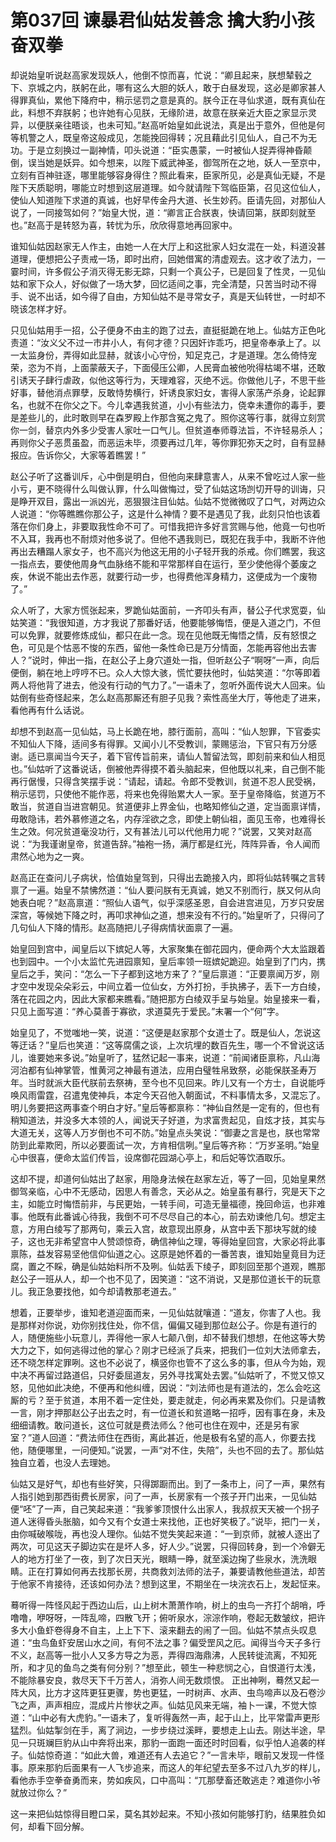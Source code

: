 # 第037回 谏暴君仙姑发善念 擒大豹小孩奋双拳

却说始皇听说赵高家发现妖人，他倒不惊而喜，忙说：“卿且起来，朕想辇毂之下、京城之内，朕躬在此，哪有这么大胆的妖人，敢于白昼发现，这必是卿家甚人得罪真仙，累他下降府中，稍示惩罚之意是真的。朕今正在寻仙求道，既有真仙在此，料想不弃朕躬；也许她有心见朕，无缘阶进，故意在朕亲近大臣之家显示灵异，以便朕亲往晤谈，也未可知。”赵高听始皇如此说法，真是出于意外，但他是何等机警之人，既皇帝这般成见，怎能挽回得转；况且藉此引见仙人，自己不为无功。于是立刻换过一副神情，叩头说道：“臣实愚蒙，一时被仙人捉弄得神昏颠倒，误当她是妖异。如今想来，以陛下威武神圣，御驾所在之地，妖人一至京中，立刻有百神驻逐，哪里能够容身得住？照此看来，臣家所见，必是真仙无疑，不是陛下天质聪明，哪能立时想到这层道理。如今就请陛下驾临臣第，召见这位仙人，使仙人知道陛下求道的真诚，也好早传金丹大道、长生妙药。臣请先回，对那仙人说了，一同接驾如何？”始皇大悦，道：“卿言正合朕衷，快请回第，朕即刻就至也。”赵高于是转怒为喜，转忧为乐，欣欣得意地再回家中。

谁知仙姑因赵家无人作主，由她一人在大厅上和这批家人妇女混在一处，料道没甚道理，便想把公子责戒一场，即时出府，回她借寓的清虚观去。这才收了法力，一霎时间，许多假公子消灭得无影无踪，只剩一个真公子，已是回复了性灵，一见仙姑和家下众人，好似做了一场大梦，回忆适间之事，完全清楚，只苦当时动不得手、说不出话，如今得了自由，方知仙姑不是寻常女子，真是天仙转世，一时却不晓该怎样才好。

只见仙姑用手一招，公子便身不由主的跑了过去，直挺挺跪在地上。仙姑方正色叱责道：“汝义父不过一市井小人，有何才德？只因奸诈乖巧，把皇帝奉承上了。以一太监身份，弄得如此显赫，就该小心守份，知足克己，才是道理。怎么倚恃宠荣，恣为不肖，上面蒙蔽天子，下面侵压公卿，人民膏血被他吮得枯竭不堪，还敢引诱天子肆行虐政，似他这等行为，天理难容，灭绝不远。你做他儿子，不思干些好事，替他消点罪孽，反敢恃势横行，奸诱良家妇女，害得人家荡产杀身，论起罪名，也就不在你父之下。今儿幸遇我贫道，小小有些法力，侥幸未遭你的毒手，要是差些儿的，此时敢则早在森罗殿上作那含冤之鬼了。照你这等行事，就得立刻赏你一剑，替京内外多少受害人家吐一口气儿。但贫道奉师尊法旨，不许轻易杀人；再则你父子恶贯虽盈，而恶运未毕，须要再过几年，等你罪犯弥天之时，自有显赫报应。告诉你父，大家等着瞧罢！”

赵公子听了这番训斥，心中倒是明白，但他向来肆意害人，从来不曾吃过人家一些小亏，更不晓得什么叫做认罪，什么叫做悔过，受了仙姑这场剀切开导的训诲，只是睁开双目，露出一派凶光，恶狠狠注目仙姑。仙姑不觉微微叹了口气，对两边众人说道：“你等瞧瞧你那公子，这是什么神情？要不是遇见了我，此刻只怕也该着落在你们身上，非要取我性命不可了。可惜我把许多好言赏赐与他，他竟一句也听不入耳，我再也不耐烦对他多说了。但他不遇我则已，既犯在我手中，我断不许他再出去糟蹋人家女子，也不高兴为他这无用的小子轻开我的杀戒。你们瞧罢，我这一指点去，要使他周身气血脉络不能和平常那样自在运行，至少使他得个萎废之疾，休说不能出去作恶，就要行动一步，也得费他浑身精力，这便成为一个废物了。”

众人听了，大家方慌张起来，罗跪仙姑面前，一齐叩头有声，替公子代求宽耍，仙姑笑道：“我很知道，方才我说了那番好话，他要能够悔悟，便是入道之门，不但可以免罪，就要修炼成仙，都只在此一念。现在见他既无悔悟之情，反有怒恨之色，可见是个怙恶不悛的东西，留他一条性命已是万分情面，怎能再容他出去害人？”说时，伸出一指，在赵公子上身穴道处一指，但听赵公子“啊呀”一声，向后便倒，躺在地上哼哼不已。众人大惊大骇，慌忙要扶他时，仙姑笑道：“尔等即着两人将他背了进去，他没有行动的气力了。”一语未了，忽听外面传说大人回来。仙姑倒有些奇怪起来，怎么赵高那厮还有胆子见我？索性高坐大厅，等他走了进来，看他再有什么话说。

却想不到赵高一见仙姑，马上长跪在地，膝行面前，高叫：“仙人恕罪，下官委实不知仙人下降，适间多有得罪。又闻小儿不受教训，蒙赐惩治，下官只有万分感谢。适已禀闻当今天子，着下官传旨前来，请仙人暂留法驾，即刻前来和仙人相觅也。”仙姑听了这番说话，倒被他弄得摸不着头脑起来，但他既以礼来，自己倒不能再行倨慢，只得含笑摆手说：“请起，请起。令郎不受教训，贫道不忍人民受祸，稍示惩罚，只使他不能作恶，将来也免得贻累大人一家。至于皇帝降临，贫道万不敢当，贫道自当进宫朝见。贫道便非上界金仙，也略知修仙之道，定当面禀详情，毋敢隐讳，若外慕修道之名，内存淫欲之念，即使上朝仙祖，面见玉帝，也难得长生之效。何况贫道毫没功行，又有甚法儿可以代他用力呢？”说罢，又笑对赵高说：“为我谨谢皇帝，贫道告辞。”袖袍一扬，满厅都是红光，阵阵异香，令人闻而肃然心地为之一爽。

赵高正在查问儿子病状，恰值始皇驾到，只得出去跪接入内，即将仙姑转嘱之言转禀了一遍。始皇不禁怫然道：“仙人要问朕有无真诚，她又不别而行，朕又何从向她表白呢？”赵高禀道：“照仙人语气，似乎深感圣恩，自会进宫进见，万岁只安居深宫，等候她下降之时，再叩求神仙之道，想来没有不行的。”始皇听了，只得问了几句仙人下降的情形。赵高随把儿子得病情状面禀了一遍。

始皇回到宫中，闻皇后以下嫔妃人等，大家聚集在御花园内，便命两个大太监跟着也到园中。一个小太监忙先进园禀知，皇后率领一班嫔妃跪迎。始皇到了门内，携皇后之手，笑问：“怎么一下子都到这地方来了？”皇后禀道：“正要禀闻万岁，刚才空中发现朵朵彩云，中间立着一位仙女，方外打扮，手执拂子，丢下一方白绫，落在花园之内，因此大家都来瞧看。”随把那方白绫双手呈与始皇。始皇接来一看，只见上面写道：“养心莫善于寡欲，求道莫先于爱民。”末署一个“何”字。

始皇见了，不觉嗤地一笑，说道：“这便是赵家那个女道士了。既是仙人，怎说这等迂话？”皇后也笑道：“这等腐儒之谈，上次坑埋的数百先生，哪一个不曾说这话儿，谁要她来多说。”始皇听了，猛然记起一事来，说道：“前闻诸臣禀称，凡山海河泊都有仙神掌管，惟黄河之神最有道法，应用白璧牲帛致祭，必能保朕圣寿万年。当时就派大臣代朕前去祭祷，至今也不见回来。昨儿又有一个方士，自说能呼唤风雨雷霆，召遣鬼使神兵，本定今天召他入朝面试，不料事情太多，又混忘了。明儿务要把这两事查个明白才好。”皇后等都禀称：“神仙自然是一定有的，但也有稍知道法，并没多大本领的人，闻说天子好道，为求富贵起见，自炫才技，其实与大道无关，这等人万岁倒也不可不防。”始皇点头笑说：“御妻之言是也，朕也常常防到此辈欺罔，所以必要面试一次，方肯相信咧。”皇后等齐称：“万岁圣明。”始皇心中很喜，便命太监们传旨，设席御花园湖心亭上，和后妃等饮酒取乐。

这却不提，却道何仙姑出了赵家，用隐身法候在赵家左近，等了一回，见始皇果然御驾亲临，心中不无感动，因思人有善念，天必从之。始皇虽有暴行，究是天下之主，如能立时悔悟前非，与民更始，一转手间，可造无量福德，挽回命运，也非难事。他既有此番诚心待我，我倒不可不尽尽自己的本心，前去劝谏他几句。想定主意，方用白绫写了那两句，乘云入宫，故意现出原身，从宫中丢下那块写就的绫子，这也无非希望宫中人赞颂惊奇，确信神仙之理，等得始皇回宫，大家必将此事禀陈，益发容易坚他信仰仙道之心。这原是她怀着的一番苦衷，谁知始皇竟目为迂腐，置之不睬，确是仙姑始料所不及咧。仙姑丢下绫子，即刻回至那个道观，瞧那赵公子一班从人，却一个也不见了，因笑道：“这不消说，又是那位道长干的玩意儿。我正急要找他，如今却请教那老道去。”

想着，正要举步，谁知老道迎面而来，一见仙姑就嚷道：“道友，你害了人也。我是那样对你说，劝你别找住处，你不信，偏偏又碰到那位赵公子。你是有道行的人，随便施些小玩意儿，弄得他一家人七颠八倒，却不替我们想想，在他这等大势大力之下，如何逃得过他的掌心？刚才已经派了兵来，把我们一位刘大法师拿去，还不晓怎样定罪咧。这也不必说了，横竖你也管不了这么多的事，但从今为始，观中决不再留过路道侣，只好委屈道友，另外寻找寓处去罢。”仙姑听了，不觉又惊又怒，见他如此决绝，不便再和他纠缠，因说：“刘法师也是有道法的，怎么会吃这厮的亏？至于贫道，本用不着一定住处，要走就走，何必再来累及你们。只是请教一言，刚才押那赵公子出去之时，有一位道长和贫道略一招呼，因有事在身，未及细细请教。敢问道长，这位可就是费法师么？他可也住在观中，还是另有家室？”道人回道：“费法师住在西街，离此甚近，他是极有名望的高人，你要去找他，随便哪里，一问便知。”说罢，一声“对不住，失陪”，头也不回的去了。那仙姑独自立着，也没人去理她。

仙姑又是好气，却也有些好笑，只得踯蹰而出。到了一条市上，问了一声，果然有人指引她到那西街费长房家，问了一声，长房家有一个孩子开门出来，一见仙姑便“呸”了一声，自己笑起来道：“我爹爹顶恨什么出家人，我叔叔天天被一个拐子道人迷得昏头胀脑，如今又有个女道士来找他，正也好笑极了。”说毕，把门一关，由你喊破喉咙，再也没人理你。仙姑不觉失笑起来道：“一到京师，就被人逐出了两次，可见这天子脚边实在是坏人多，好人少。”说罢，只得回转身，到一个冷僻无人的地方打坐了一夜，到了次日天光，眼睛一睁，就至溪边掬了些泉水，洗洗眼睛。正在打算如何再去找那长房，共商救刘法师的法子，兼要请教他些道法，却苦于他家不肯接待，还该如何办法？想到这里，不期坐在一块浣衣石上，发起怔来。

蓦听得一阵怪风起于西边山后，山上树木萧萧作响，树上的虫鸟一齐打个胡哨，呼噜噜，咿呀呀，一阵乱啼，四散飞开；俯听泉水，淙淙作响，卷起无数皱纹，把许多大小鱼虾卷得身不自主，上上下下、滚来翻去的闹了一回。仙姑不禁点头叹息道：“虫鸟鱼虾安居山水之间，有何不法之事？偏受罡风之厄。闻得当今天子多行不义，赵高等一批小人又多方导之为恶，弄得四海鼎沸，人民转徙流离，不知死所，和才见的鱼鸟之类有何分别？”想至此，顿生一种悲悯之心，自恨道行太浅，不能除暴安良，救尽天下千万苦人，消弥人间无数烦恨。
正出神咧，蓦然又起一阵大风，比方才这阵更狂更骤，势也更猛，一时树声、水声、虫鸟啼声以及石卷沙飞之声，声声相应，混成片片惨状之声。仙姑见风来无端，袖卜一课，不觉大惊道：“山中必有大虎豹。”一语未了，复听得轰然一声，起于山上，比平常雷声更形猛烈。仙姑掣剑在手，离了涧边，一步步绕过溪畔，要想走上山去。刚达半途，早见一只斑斓巨豹从山中奔将出来，那豹一面跑一面还时时回看，似乎怕人追袭的样子。仙姑惊奇道：“如此大兽，难道还有人去追它？”一言未毕，眼前又发现一件怪事。原来那豹后面果有一人飞步追来，而这人的年纪望去至多不过八九岁的样儿，看他赤手空拳奋勇而来，势如疾风，口中高叫：“兀那孽畜还敢逃走？难道你小爷就放过你么？”

这一来把仙姑惊得目瞪口呆，莫名其妙起来。不知小孩如何能够打豹，结果胜负如何，却看下回分解。
